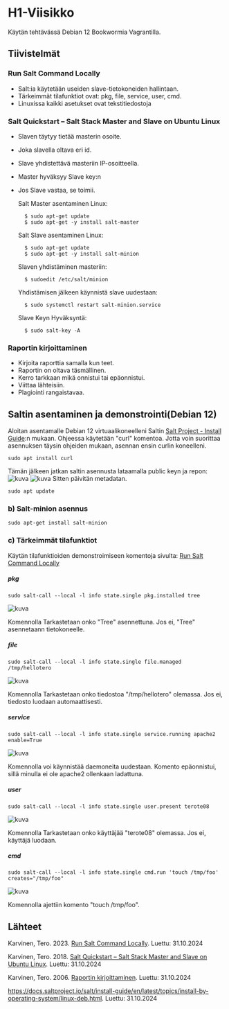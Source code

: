 # H1-Viisikko
Käytän tehtävässä Debian 12 Bookwormia Vagrantilla.
## Tiivistelmät
### Run Salt Command Locally
- Salt:ia käytetään useiden slave-tietokoneiden hallintaan.
- Tärkeimmät tilafunktiot ovat: pkg, file, service, user, cmd.
- Linuxissa kaikki asetukset ovat tekstitiedostoja

### Salt Quickstart – Salt Stack Master and Slave on Ubuntu Linux
- Slaven täytyy tietää masterin osoite.
- Joka slavella oltava eri id.
- Slave yhdistettävä masteriin IP-osoitteella.
- Master hyväksyy Slave key:n
- Jos Slave vastaa, se toimii.

  Salt Master asentaminen Linux:
  
        $ sudo apt-get update
        $ sudo apt-get -y install salt-master

  Salt Slave asentaminen Linux:

        $ sudo apt-get update
        $ sudo apt-get -y install salt-minion

  Slaven yhdistäminen masteriin:

        $ sudoedit /etc/salt/minion

  Yhdistämisen jälkeen käynnistä slave uudestaan:

        $ sudo systemctl restart salt-minion.service

  Slave Keyn Hyväksyntä:

        $ sudo salt-key -A

### Raportin kirjoittaminen
- Kirjoita raporttia samalla kun teet.
- Raportin on oltava täsmällinen.
- Kerro tarkkaan mikä onnistui tai epäonnistui.
- Viittaa lähteisiin.
- Plagiointi rangaistavaa.

## Saltin asentaminen ja demonstrointi(Debian 12)

Aloitan asentamalle Debian 12 virtuaalikoneelleni Saltin [Salt Project - Install Guide](https://docs.saltproject.io/salt/install-guide/en/latest/topics/install-by-operating-system/linux-rpm.html#install-rpm):n mukaan. 
Ohjeessa käytetään "curl" komentoa. Jotta voin suorittaa asennuksen täysin ohjeiden mukaan, asennan ensin curlin koneelleni.

    sudo apt install curl

Tämän jälkeen jatkan saltin asennusta lataamalla public keyn ja repon:
![kuva](https://github.com/user-attachments/assets/174b05bb-b10c-4d76-a34b-1b839942b4fb)
![kuva](https://github.com/user-attachments/assets/bb230a8a-774b-4711-b674-0f2bddf9d3f9)
Sitten päivitän metadatan.

    sudo apt update

### b) Salt-minion asennus

    sudo apt-get install salt-minion

### c) Tärkeimmät tilafunktiot

Käytän tilafunktioiden demonstroimiseen komentoja sivulta: [Run Salt Command Locally](https://terokarvinen.com/2021/salt-run-command-locally/)

##### pkg

    sudo salt-call --local -l info state.single pkg.installed tree

![kuva](https://github.com/user-attachments/assets/73cc98cc-9648-4995-9ced-5a8960002285)

Komennolla Tarkastetaan onko "Tree" asennettuna. Jos ei, "Tree" asennetaann tietokoneelle.

##### file

    sudo salt-call --local -l info state.single file.managed /tmp/hellotero

![kuva](https://github.com/user-attachments/assets/e586026c-bccb-428a-ab5a-33d9107b27b6)

Komennolla Tarkastetaan onko tiedostoa "/tmp/hellotero" olemassa. Jos ei, tiedosto luodaan automaattisesti.

##### service

    sudo salt-call --local -l info state.single service.running apache2 enable=True

![kuva](https://github.com/user-attachments/assets/75b438e7-f8e5-4633-b7e4-5f87f163263d)

Komennolla voi käynnistää daemoneita uudestaan. Komento epäonnistui, sillä minulla ei ole apache2 ollenkaan ladattuna.

##### user

    sudo salt-call --local -l info state.single user.present terote08

![kuva](https://github.com/user-attachments/assets/9711c5f4-3b86-4b0a-ac1e-da0b1bd9fdf7)

Komennolla Tarkastetaan onko käyttäjää "terote08" olemassa. Jos ei, käyttäjä luodaan.

##### cmd

    sudo salt-call --local -l info state.single cmd.run 'touch /tmp/foo' creates="/tmp/foo"

![kuva](https://github.com/user-attachments/assets/2c78a209-a49c-472d-b3b8-6c6e5d971c4f)

Komennolla ajettiin komento "touch /tmp/foo".
## Lähteet
Karvinen, Tero. 2023. [Run Salt Command Locally](https://terokarvinen.com/2021/salt-run-command-locally/). Luettu: 31.10.2024

Karvinen, Tero. 2018. [Salt Quickstart – Salt Stack Master and Slave on Ubuntu Linux](https://terokarvinen.com/2018/03/28/salt-quickstart-salt-stack-master-and-slave-on-ubuntu-linux/). Luettu: 31.10.2024

Karvinen, Tero. 2006. [Raportin kirjoittaminen](https://terokarvinen.com/2006/06/04/raportin-kirjoittaminen-4/). Luettu: 31.10.2024

https://docs.saltproject.io/salt/install-guide/en/latest/topics/install-by-operating-system/linux-deb.html. Luettu: 31.10.2024

